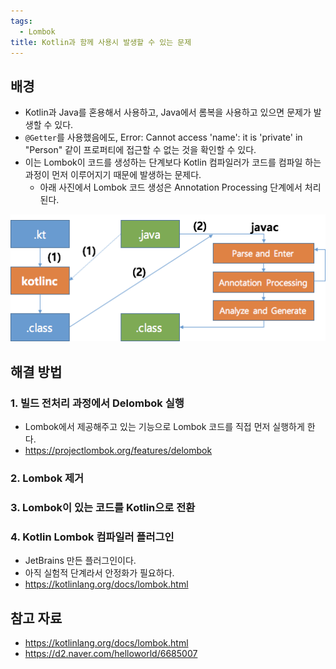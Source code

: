 ```yaml
---
tags:
  - Lombok
title: Kotlin과 함께 사용시 발생할 수 있는 문제
---
```



## 배경

- Kotlin과 Java를 혼용해서 사용하고, Java에서 롬복을 사용하고 있으면 문제가 발생할 수 있다.
- `@Getter`를 사용했음에도, Error: Cannot access 'name': it is 'private' in "Person" 같이 프로퍼티에 접근할 수 없는 것을 확인할 수 있다.
- 이는 Lombok이 코드를 생성하는 단계보다 Kotlin 컴파일러가 코드를 컴파일 하는 과정이 먼저 이루어지기 때문에 발생하는 문제다.
	- 아래 사진에서 Lombok 코드 생성은 Annotation Processing 단계에서 처리된다.

![](assets/Pasted%20image%2020230315194000.png)

## 해결 방법

### 1. 빌드 전처리 과정에서 Delombok 실행

- Lombok에서 제공해주고 있는 기능으로 Lombok 코드를 직접 먼저 실행하게 한다.
- https://projectlombok.org/features/delombok

### 2. Lombok 제거

### 3. Lombok이 있는 코드를 Kotlin으로 전환

### 4. Kotlin Lombok 컴파일러 플러그인

- JetBrains 만든 플러그인이다.
- 아직 실험적 단계라서 안정화가 필요하다.
- https://kotlinlang.org/docs/lombok.html

## 참고 자료

- https://kotlinlang.org/docs/lombok.html
- https://d2.naver.com/helloworld/6685007
